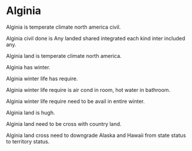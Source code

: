 # Alginia

Alginia is temperate climate north america civil.

Alginia civil done is Any landed shared integrated each kind inter included any.

Alginia land is temperate climate north america.

Alginia has winter.

Alginia winter life has require.

Alginia winter life require is air cond in room, hot water in bathroom.

Alginia winter life require need to be avail in entire winter.

Alginia land is hugh.

Alginia land need to be cross with country land.

Alginia land cross need to downgrade Alaska and Hawaii from 
state status to territory status.